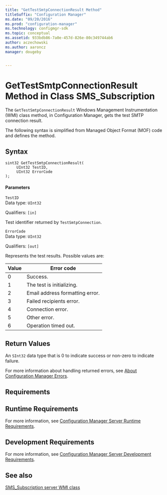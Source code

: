 ```yaml
---
title: "GetTestSmtpConnectionResult Method"
titleSuffix: "Configuration Manager"
ms.date: "09/20/2016"
ms.prod: "configuration-manager"
ms.technology: configmgr-sdk
ms.topic: conceptual
ms.assetid: 933bdb86-7a0e-457d-826e-80c349744ab6
author: aczechowski
ms.author: aaroncz
manager: dougeby


---
```

# GetTestSmtpConnectionResult Method in Class SMS_Subscription
The `GetTestSmtpConnectionResult` Windows Management Instrumentation (WMI) class method, in Configuration Manager, gets the test SMTP connection result.  

 The following syntax is simplified from Managed Object Format (MOF) code and defines the method.  

## Syntax  

```  
sint32 GetTestSmtpConnectionResult(  
     UInt32 TestID,  
     UInt32 ErrorCode  
);  
```  

#### Parameters  
 `TestID`  
 Data type: `UInt32`  

 Qualifiers: `[in]`  

 Test identifier returned by `TestSmtpConnection`.  

 `ErrorCode`  
 Data type: `UInt32`  

 Qualifiers: `[out]`  

 Represents the test results. Possible values are:  

| Value | Error code |
| ----- | ---------- |
|0|Success.|  
|1|The test is initializing.|  
|2|Email address formatting error.|  
|3|Failed recipients error.|  
|4|Connection error.|  
|5|Other error.|  
|6|Operation timed out.|  

## Return Values  
 An  `SInt32` data type that is 0 to indicate success or non-zero to indicate failure.  

 For more information about handling returned errors, see [About Configuration Manager Errors](../../../../../develop/core/understand/about-configuration-manager-errors.md).  

## Requirements  

## Runtime Requirements  
 For more information, see [Configuration Manager Server Runtime Requirements](../../../../../develop/core/reqs/server-runtime-requirements.md).  

## Development Requirements  
 For more information, see [Configuration Manager Server Development Requirements](../../../../../develop/core/reqs/server-development-requirements.md).  

## See also

[SMS_Subscription server WMI class](sms_subscription-server-wmi-class.md)
